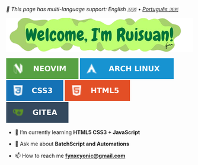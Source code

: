*🍙 This page has multi-language support: English 🇺🇸 • [Português 🇧🇷](README-br.md)*
                                                                       
<img src="https://raw.githubusercontent.com/ruisuan/ruisuan/main/img/welcome/en-us.png" alt="png file">
<p>
  <img src="https://raw.githubusercontent.com/ruisuan/ruisuan/main/img/profile-badges/neovim.svg"/>
  <img src="https://raw.githubusercontent.com/ruisuan/ruisuan/main/img/profile-badges/arch-linux.svg"/>
  <img src="https://raw.githubusercontent.com/ruisuan/ruisuan/main/img/profile-badges/css3.svg"/>
  <img src="https://raw.githubusercontent.com/ruisuan/ruisuan/main/img/profile-badges/html5.svg"/>
  <img src="https://raw.githubusercontent.com/ruisuan/ruisuan/main/img/profile-badges/gitea.svg"/)
</p>

- 🌱 I’m currently learning **HTML5 CSS3 + JavaScript**

- 💬 Ask me about **BatchScript and Automations**

- 📫 How to reach me **fynxcyonic@gmail.com**

